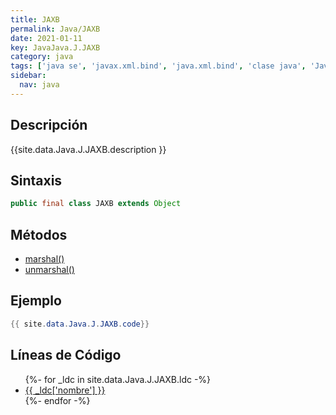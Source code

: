 ```yaml
---
title: JAXB
permalink: Java/JAXB
date: 2021-01-11
key: JavaJava.J.JAXB
category: java
tags: ['java se', 'javax.xml.bind', 'java.xml.bind', 'clase java', 'Java 1.6', 'JAXB 2.1']
sidebar: 
  nav: java
---
```


## Descripción
{{site.data.Java.J.JAXB.description }}

## Sintaxis
~~~java
public final class JAXB extends Object
~~~

## Métodos
* [marshal()](/Java/JAXB/marshal)
* [unmarshal()](/Java/JAXB/unmarshal)

## Ejemplo
~~~java
{{ site.data.Java.J.JAXB.code}}
~~~

## Líneas de Código
<ul>
{%- for _ldc in site.data.Java.J.JAXB.ldc -%}
   <li>
       <a href="{{_ldc['url'] }}">{{ _ldc['nombre'] }}</a>
   </li>
{%- endfor -%}
</ul>

